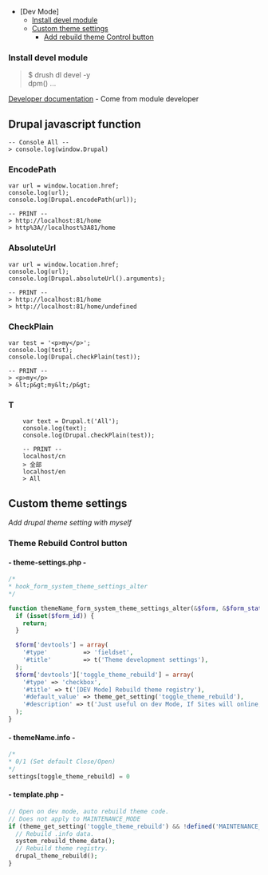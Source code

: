 * [Dev Mode]
	* [Install devel module](#install-devel-module)
	* [Custom theme settings](#custom-theme-settings)
	  * [Add rebuild theme Control button](#theme-rebuild-control-button)

### Install devel module

>  $ drush dl devel -y  
>  dpm() ...

[Developer documentation](http://ratatosk.net/drupal/tutorials/debugging-drupal.html) - Come from module developer

## Drupal javascript function
    -- Console All --
    > console.log(window.Drupal)

### EncodePath
    var url = window.location.href;
    console.log(url);
    console.log(Drupal.encodePath(url));

    -- PRINT --
    > http://localhost:81/home
    > http%3A//localhost%3A81/home


### AbsoluteUrl
    var url = window.location.href;
    console.log(url);
    console.log(Drupal.absoluteUrl().arguments);

    -- PRINT --
    > http://localhost:81/home
    > http://localhost:81/home/undefined

### CheckPlain
    var test = '<p>my</p>';
    console.log(test);
    console.log(Drupal.checkPlain(test));

    -- PRINT --
    > <p>my</p>
    > &lt;p&gt;my&lt;/p&gt;

### T
        var text = Drupal.t('All');
        console.log(text);
        console.log(Drupal.checkPlain(test));

        -- PRINT --
        localhost/cn
        > 全部
        localhost/en
        > All

## Custom theme settings
*Add drupal theme setting with myself*

### Theme Rebuild Control button

#### - theme-settings.php -
```php
/*
* hook_form_system_theme_settings_alter
*/

function themeName_form_system_theme_settings_alter(&$form, &$form_state) {
  if (isset($form_id)) {
    return;
  }

  $form['devtools'] = array(
    '#type'          => 'fieldset',
    '#title'         => t('Theme development settings'),
  );
  $form['devtools']['toggle_theme_rebuild'] = array(
    '#type' => 'checkbox',
    '#title' => t('[DEV Mode] Rebuild theme registry'),
    '#default_value' => theme_get_setting('toggle_theme_rebuild'),
    '#description' => t('Just useful on dev Mode, If Sites will online, Plase trun off this setting, Click here <a href="!link">rebuild the theme registry</a> much more information.', array('!link' => 'http://drupal.org/node/173880#theme-registry')),
  );
}

```
#### - themeName.info -
```php
/*
* 0/1 (Set default Close/Open)
*/
settings[toggle_theme_rebuild] = 0
```
#### - template.php -
```php
// Open on dev mode, auto rebuild theme code.
// Does not apply to MAINTENANCE_MODE
if (theme_get_setting('toggle_theme_rebuild') && !defined('MAINTENANCE_MODE')) {
  // Rebuild .info data.
  system_rebuild_theme_data();
  // Rebuild theme registry.
  drupal_theme_rebuild();
}
```
